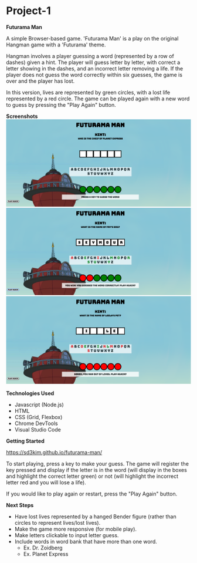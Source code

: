 # Project-1

**Futurama Man**

A simple Browser-based game. 'Futurama Man' is a play on the original Hangman game with a 'Futurama' theme. 

Hangman involves a player guessing a word (represented by a row of dashes) given a hint. The player will guess letter by letter, with correct a letter showing in the dashes, and an incorrect letter removing a life. If the player does not guess the word correctly within six guesses, the game is over and the player has lost. 

In this version, lives are represented by green circles, with a lost life represented by a red circle. The game can be played again with a new word to guess by pressing the "Play Again" button.

**Screenshots**
![Game start](./img/game-start.png "Game - Start")
![Game win](./img/game-win.png "Game - Win Condition")
![Game lose](./img/game-lose.png "Game - Lose Condition")

**Technologies Used**

* Javascript (Node.js)
* HTML
* CSS (Grid, Flexbox)
* Chrome DevTools
* Visual Studio Code

**Getting Started**

https://sd3kim.github.io/futurama-man/

To start playing, press a key to make your guess. The game will register the key pressed and display if the letter is in the word (will display in the boxes and highlight the correct letter green) or not (will highlight the incorrect letter red and you will lose a life).

If you would like to play again or restart, press the "Play Again" button. 

**Next Steps**

* Have lost lives represented by a hanged Bender figure (rather than circles to represent lives/lost lives).
* Make the game more responsive (for mobile play).
* Make letters clickable to input letter guess.
* Include words in word bank that have more than one word.
    * Ex. Dr. Zoidberg
    * Ex. Planet Express
